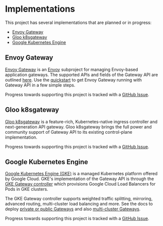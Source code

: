# Implementations

This project has several implementations that are planned or in progress:

* [Envoy Gateway][1]
* [Gloo k8sgateway][2]
* [Google Kubernetes Engine][3]

[1]:#envoy-gateway
[2]:#gloo-k8sgateway
[3]:#google-kubernetes-engine

## Envoy Gateway
[Envoy Gateway][eg-home] is an [Envoy][envoy-org] subproject for managing
Envoy-based application gateways. The supported APIs and fields of the Gateway
API are outlined [here][eg-supported]. Use the [quickstart][eg-quickstart] to
get Envoy Gateway running with Gateway API in a few simple steps.

Progress towards supporting this project is tracked with a [GitHub
Issue](https://github.com/envoyproxy/gateway/issues/4423).

[eg-home]:https://gateway.envoyproxy.io/
[envoy-org]:https://github.com/envoyproxy
[eg-supported]:https://gateway.envoyproxy.io/docs/tasks/quickstart/
[eg-quickstart]:https://gateway.envoyproxy.io/docs/tasks/quickstart

## Gloo k8sgateway

[Gloo k8sgateway](https://k8sgateway.io/) is a feature-rich, Kubernetes-native
ingress controller and next-generation API gateway. Gloo k8sgateway brings the
full power and community support of Gateway API to its existing control-plane
implementation.

Progress towards supporting this project is tracked with a [GitHub
Issue](https://github.com/k8sgateway/k8sgateway/issues/10411).

## Google Kubernetes Engine

[Google Kubernetes Engine (GKE)][gke] is a managed Kubernetes platform offered
by Google Cloud. GKE's implementation of the Gateway API is through the [GKE
Gateway controller][gke-gateway] which provisions Google Cloud Load Balancers
for Pods in GKE clusters.

The GKE Gateway controller supports weighted traffic splitting, mirroring,
advanced routing, multi-cluster load balancing and more. See the docs to deploy
[private or public Gateways][gke-gateway-deploy] and also [multi-cluster
Gateways][gke-multi-cluster-gateway].

Progress towards supporting this project is tracked with a [GitHub
Issue](https://github.com/GoogleCloudPlatform/gke-gateway-api/issues/20).

[gke]:https://cloud.google.com/kubernetes-engine
[gke-gateway]:https://cloud.google.com/kubernetes-engine/docs/concepts/gateway-api
[gke-gateway-deploy]:https://cloud.google.com/kubernetes-engine/docs/how-to/deploying-gateways
[gke-multi-cluster-gateway]:https://cloud.google.com/kubernetes-engine/docs/how-to/deploying-multi-cluster-gateways

